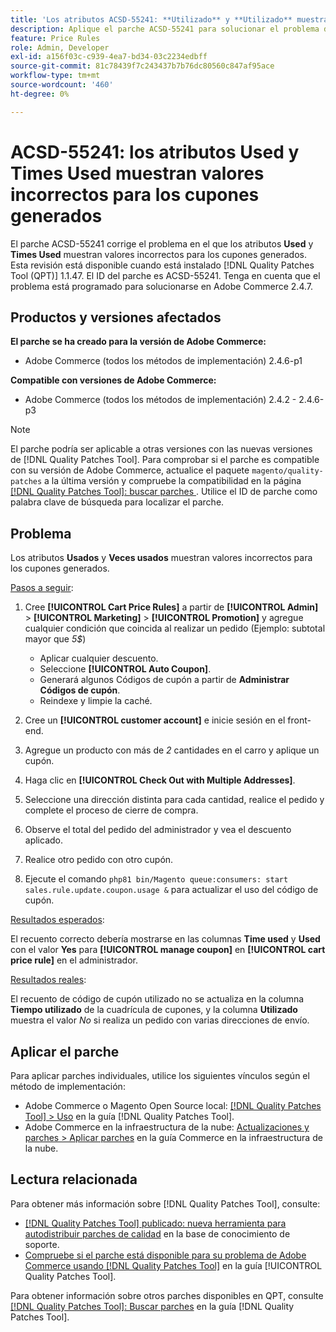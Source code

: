 ```yaml
---
title: 'Los atributos ACSD-55241: **Utilizado** y **Utilizado** muestran valores incorrectos para los cupones generados'
description: Aplique el parche ACSD-55241 para solucionar el problema de Adobe Commerce donde los atributos **Utilizado** y **Tiempos utilizado** muestran valores incorrectos para los cupones generados
feature: Price Rules
role: Admin, Developer
exl-id: a156f03c-c939-4ea7-bd34-03c2234edbff
source-git-commit: 81c78439f7c243437b7b76dc80560c847af95ace
workflow-type: tm+mt
source-wordcount: '460'
ht-degree: 0%

---
```


# ACSD-55241: los atributos **Used** y **Times Used** muestran valores incorrectos para los cupones generados

El parche ACSD-55241 corrige el problema en el que los atributos **Used** y **Times Used** muestran valores incorrectos para los cupones generados. Esta revisión está disponible cuando está instalado [!DNL Quality Patches Tool (QPT)] 1.1.47. El ID del parche es ACSD-55241. Tenga en cuenta que el problema está programado para solucionarse en Adobe Commerce 2.4.7.

## Productos y versiones afectados

**El parche se ha creado para la versión de Adobe Commerce:**

* Adobe Commerce (todos los métodos de implementación) 2.4.6-p1

**Compatible con versiones de Adobe Commerce:**

* Adobe Commerce (todos los métodos de implementación) 2.4.2 - 2.4.6-p3

>[!NOTE]
>
>El parche podría ser aplicable a otras versiones con las nuevas versiones de [!DNL Quality Patches Tool]. Para comprobar si el parche es compatible con su versión de Adobe Commerce, actualice el paquete `magento/quality-patches` a la última versión y compruebe la compatibilidad en la página [[!DNL Quality Patches Tool]: buscar parches ](https://experienceleague.adobe.com/tools/commerce-quality-patches/index.html?lang=es). Utilice el ID de parche como palabra clave de búsqueda para localizar el parche.

## Problema

Los atributos **Usados** y **Veces usados** muestran valores incorrectos para los cupones generados.

<u>Pasos a seguir</u>:

1. Cree **[!UICONTROL Cart Price Rules]** a partir de **[!UICONTROL Admin]** > **[!UICONTROL Marketing]** > **[!UICONTROL Promotion]** y agregue cualquier condición que coincida al realizar un pedido (Ejemplo: subtotal mayor que *5$*)

   * Aplicar cualquier descuento.
   * Seleccione **[!UICONTROL Auto Coupon]**.
   * Generará algunos Códigos de cupón a partir de **Administrar Códigos de cupón**.
   * Reindexe y limpie la caché.

1. Cree un **[!UICONTROL customer account]** e inicie sesión en el front-end.
1. Agregue un producto con más de *2* cantidades en el carro y aplique un cupón.
1. Haga clic en **[!UICONTROL Check Out with Multiple Addresses]**.
1. Seleccione una dirección distinta para cada cantidad, realice el pedido y complete el proceso de cierre de compra.
1. Observe el total del pedido del administrador y vea el descuento aplicado.
1. Realice otro pedido con otro cupón.
1. Ejecute el comando `php81 bin/Magento queue:consumers: start sales.rule.update.coupon.usage &` para actualizar el uso del código de cupón.

<u>Resultados esperados</u>:

El recuento correcto debería mostrarse en las columnas **Time used** y **Used** con el valor **Yes** para **[!UICONTROL manage coupon]** en **[!UICONTROL cart price rule]** en el administrador.

<u>Resultados reales</u>:

El recuento de código de cupón utilizado no se actualiza en la columna **Tiempo utilizado** de la cuadrícula de cupones, y la columna **Utilizado** muestra el valor *No* si realiza un pedido con varias direcciones de envío.

## Aplicar el parche

Para aplicar parches individuales, utilice los siguientes vínculos según el método de implementación:

* Adobe Commerce o Magento Open Source local: [[!DNL Quality Patches Tool] > Uso](/help/tools/quality-patches-tool/usage.md) en la guía [!DNL Quality Patches Tool].
* Adobe Commerce en la infraestructura de la nube: [Actualizaciones y parches > Aplicar parches](https://experienceleague.adobe.com/docs/commerce-cloud-service/user-guide/develop/upgrade/apply-patches.html?lang=es) en la guía Commerce en la infraestructura de la nube.

## Lectura relacionada

Para obtener más información sobre [!DNL Quality Patches Tool], consulte:

* [[!DNL Quality Patches Tool] publicado: nueva herramienta para autodistribuir parches de calidad](https://experienceleague.adobe.com/es/docs/commerce-knowledge-base/kb/announcements/commerce-announcements/magento-quality-patches-released-new-tool-to-self-serve-quality-patches) en la base de conocimiento de soporte.
* [Compruebe si el parche está disponible para su problema de Adobe Commerce usando [!DNL Quality Patches Tool]](/help/tools/quality-patches-tool/patches-available-in-qpt/check-patch-for-magento-issue-with-magento-quality-patches.md) en la guía [!UICONTROL Quality Patches Tool].


Para obtener información sobre otros parches disponibles en QPT, consulte [[!DNL Quality Patches Tool]: Buscar parches](https://experienceleague.adobe.com/tools/commerce-quality-patches/index.html?lang=es) en la guía [!DNL Quality Patches Tool].
